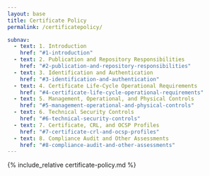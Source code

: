 ```yaml
---
layout: base
title: Certificate Policy
permalink: /certificatepolicy/

subnav:
  - text: 1. Introduction
    href: "#1-introduction"
  - text: 2. Publication and Repository Responsibilities
    href: "#2-publication-and-repository-responsibilities"
  - text: 3. Identification and Authentication
    href: "#3-identification-and-authentication"
  - text: 4. Certificate Life-Cycle Operational Requirements
    href: "#4-certificate-life-cycle-operational-requirements"
  - text: 5. Management, Operational, and Physical Controls
    href: "#5-management-operational-and-physical-controls"
  - text: 6. Technical Security Controls
    href: "#6-technical-security-controls"
  - text: 7. Certificate, CRL, and OCSP Profiles
    href: "#7-certificate-crl-and-ocsp-profiles"
  - text: 8. Compliance Audit and Other Assessments
    href: "#8-compliance-audit-and-other-assessments"
---
```


<!-- include fpki-document-header.html -->
<!-- TODO fix markdown -->

{% include_relative certificate-policy.md %}
